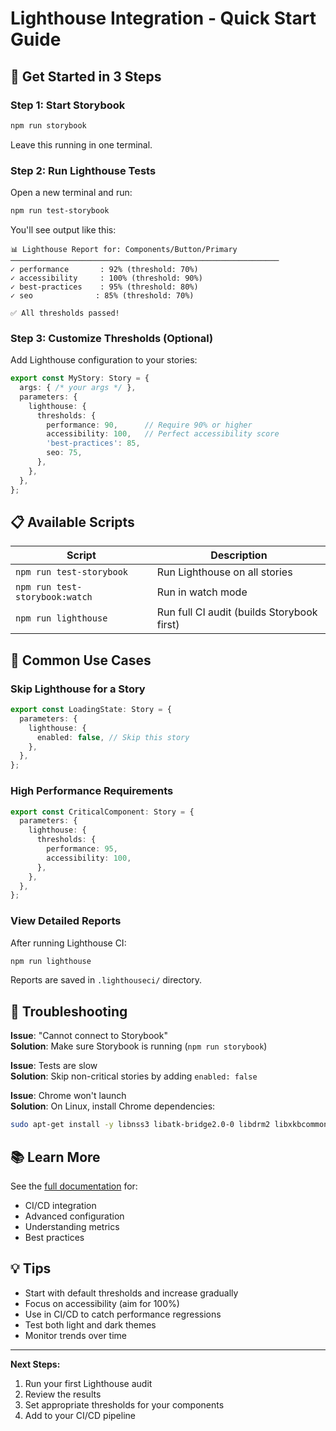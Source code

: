# Lighthouse Integration - Quick Start Guide

## 🚀 Get Started in 3 Steps

### Step 1: Start Storybook

```bash
npm run storybook
```

Leave this running in one terminal.

### Step 2: Run Lighthouse Tests

Open a new terminal and run:

```bash
npm run test-storybook
```

You'll see output like this:

```
📊 Lighthouse Report for: Components/Button/Primary
────────────────────────────────────────────────────────────
✓ performance       : 92% (threshold: 70%)
✓ accessibility     : 100% (threshold: 90%)
✓ best-practices    : 95% (threshold: 80%)
✓ seo              : 85% (threshold: 70%)

✅ All thresholds passed!
```

### Step 3: Customize Thresholds (Optional)

Add Lighthouse configuration to your stories:

```typescript
export const MyStory: Story = {
  args: { /* your args */ },
  parameters: {
    lighthouse: {
      thresholds: {
        performance: 90,      // Require 90% or higher
        accessibility: 100,   // Perfect accessibility score
        'best-practices': 85,
        seo: 75,
      },
    },
  },
};
```

## 📋 Available Scripts

| Script | Description |
|--------|-------------|
| `npm run test-storybook` | Run Lighthouse on all stories |
| `npm run test-storybook:watch` | Run in watch mode |
| `npm run lighthouse` | Run full CI audit (builds Storybook first) |

## 🎯 Common Use Cases

### Skip Lighthouse for a Story

```typescript
export const LoadingState: Story = {
  parameters: {
    lighthouse: {
      enabled: false, // Skip this story
    },
  },
};
```

### High Performance Requirements

```typescript
export const CriticalComponent: Story = {
  parameters: {
    lighthouse: {
      thresholds: {
        performance: 95,
        accessibility: 100,
      },
    },
  },
};
```

### View Detailed Reports

After running Lighthouse CI:

```bash
npm run lighthouse
```

Reports are saved in `.lighthouseci/` directory.

## 🐛 Troubleshooting

**Issue**: "Cannot connect to Storybook"  
**Solution**: Make sure Storybook is running (`npm run storybook`)

**Issue**: Tests are slow  
**Solution**: Skip non-critical stories by adding `enabled: false`

**Issue**: Chrome won't launch  
**Solution**: On Linux, install Chrome dependencies:
```bash
sudo apt-get install -y libnss3 libatk-bridge2.0-0 libdrm2 libxkbcommon0 libgbm1
```

## 📚 Learn More

See the [full documentation](./LIGHTHOUSE.md) for:
- CI/CD integration
- Advanced configuration
- Understanding metrics
- Best practices

## 💡 Tips

- Start with default thresholds and increase gradually
- Focus on accessibility (aim for 100%)
- Use in CI/CD to catch performance regressions
- Test both light and dark themes
- Monitor trends over time

---

**Next Steps:**
1. Run your first Lighthouse audit
2. Review the results
3. Set appropriate thresholds for your components
4. Add to your CI/CD pipeline
